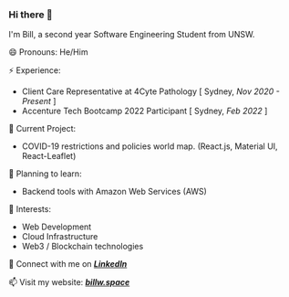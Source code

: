 ### Hi there 👋

I'm Bill, a second year Software Engineering Student from UNSW. 

😄  Pronouns: He/Him

⚡️  Experience:
- Client Care Representative at 4Cyte Pathology \[ Sydney, _Nov 2020 - Present_ \]
- Accenture Tech Bootcamp 2022 Participant \[ Sydney, _Feb 2022_ \]

🔭  Current Project:
- COVID-19 restrictions and policies world map. (React.js, Material UI, React-Leaflet)

🤔  Planning to learn:
- Backend tools with Amazon Web Services (AWS) 

🌱  Interests:
- Web Development
- Cloud Infrastructure
- Web3 / Blockchain technologies

💬  Connect with me on [_**LinkedIn**_](https://www.linkedin.com/in/bill-wong1/)

📫  Visit my website: [_**billw.space**_](https://billw.space)


<!-- - ⚡ Fun fact: ... -->
<!-- - 👯 I’m looking to collaborate on ... -->


